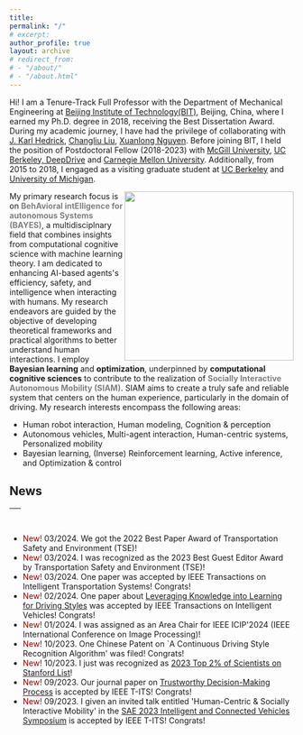 ```yaml
---
title:
permalink: "/"
# excerpt: 
author_profile: true
layout: archive
# redirect_from:
# - "/about/"
# - "/about.html"
---
```


<!-- <span style="color:darkred"> New! </span> I will be joining the [Robotics and Autonomous System (ROAS)](https://hkust-gz.edu.cn/academics/hubs-and-thrust-areas/systems-hub/robotics-and-autonomous-systems/) at [Hongkong University of Science and Technology-Guangzhou, HKUST(GZ)](https://hkust-gz.edu.cn/), as a tenure-track Assistant Professor from August 2023. I am looking for Two self-motivated Ph.D. students in Autonomous Vehicles starting from Spring/Fall 2024, and Two openings of Research Assistant from 08/2023 to 08/2024. For the application process and requirements of the HKUST(GZ), please refer to [Application](https://fytgs.hkust.edu.hk/admissions/Admission-to-Guangzhou-Campus/submitting-an-application/how-apply-gz). Please use ‘Prospective PhD student/RA [Your name]’ as your email subject. -->

Hi! I am a Tenure-Track Full Professor with the Department of Mechanical Engineering at [Beijing Institute of Technology(BIT)](https://me-english.bit.edu.cn/), Beijing, China, where I earned my Ph.D. degree in 2018, receiving the Best Dissertation Award. During my academic journey, I have had the privilege of collaborating with [J. Karl Hedrick](https://senate.universityofcalifornia.edu/in-memoriam/files/karl-hedrick.html), [Changliu Liu](http://icontrol.ri.cmu.edu/), [Xuanlong Nguyen](http://dept.stat.lsa.umich.edu/~xuanlong/). Before joining BIT, I held the position of Postdoctoral Fellow  (2018-2023) with [McGill University](https://www.mcgill.ca/), [UC Berkeley, DeepDrive](https://deepdrive.berkeley.edu/) and [Carnegie Mellon University](https://www.meche.engineering.cmu.edu/). Additionally, from 2015 to 2018, I engaged as a visiting graduate student at [UC Berkeley](https://me.berkeley.edu/faculty/) and [University of Michigan](https://me.engin.umich.edu/). 


<img align="right" src="../images/research/researchframe.png" width="300">

My primary research focus is on <span style="color:gray">**BehAvioral intElligence for autonomous Systems (BAYES)**</span>, a multidisciplnary field that combines insights from computational cognitive science with machine learning theory. I am dedicated to enhancing AI-based agents's efficiency, safety, and intelligence when interacting with humans. My research endeavors are guided by the objective of developing theoretical frameworks and practical algorithms to better understand human interactions. I employ **Bayesian learning** and **optimization**, underpinned by **computational cognitive sciences** to contribute to the realization of <span style="color:gray">**Socially Interactive Autonomous Mobility (SIAM)**</span>. SIAM aims to create a truly safe and reliable system that centers on the human experience, particularly in the domain of driving. My research interests encompass the following areas:

* Human robot interaction, Human modeling, Cognition & perception
* Autonomous vehicles, Multi-agent interaction, Human-centric systems, Personalized mobility 
* Bayesian learning, (Inverse) Reinforcement learning, Active inference, and Optimization & control

## News 
<table style="width:100%">
  <thead>
    <tr>
      <th width="100%">&nbsp;</th>
    </tr>
  </thead>
</table>

* <span style="color:darkred"> New! </span> 03/2024. We got the 2022 Best Paper Award of Transportation Safety and Environment (TSE)!
* <span style="color:darkred"> New! </span> 03/2024. I was recognized as the 2023 Best Guest Editor Award by Transportation Safety and Environment (TSE)!
* <span style="color:darkred"> New! </span> 03/2024. One paper was accepted by IEEE Transactions on Intelligent Transportation Systems! Congrats!
* <span style="color:darkred"> New! </span> 02/2024. One paper about [Leveraging Knowledge into Learning for Driving Styles](https://ieeexplore.ieee.org/abstract/document/10423807) was accepted by IEEE Transactions on Intelligent Vehicles! Congrats!
* <span style="color:darkred"> New! </span> 01/2024. I was assigned as an Area Chair for IEEE ICIP'2024 (IEEE International Conference on Image Processing)!
* <span style="color:darkred"> New! </span> 10/2023. One Chinese Patent on `A Continuous Driving Style Recognition Algorithm' was filed! Congrats!
* <span style="color:darkred"> New! </span> 10/2023. I just was recognized as  [2023 Top 2% of Scientists on Stanford List](https://elsevier.digitalcommonsdata.com/datasets/btchxktzyw/6)!
* <span style="color:darkred"> New! </span> 09/2023. Our journal paper on [Trustworthy Decision-Making Process](https://ieeexplore.ieee.org/document/10265753) is accepted by IEEE T-ITS! Congrats!
* <span style="color:darkred"> New! </span> 09/2023. I given an invited talk entitled 'Human-Centric & Socially Interactive Mobility' in the [SAE 2023 Intelligent and Connected Vehicles Symposium](https://www.bagevent.com/event/sae2023-icvs) is accepted by IEEE T-ITS! Congrats!








<!-- <dl>
  <dt> <strong>Instructor</strong></dt>
  <dd> - CEE 412/CET 522: Transportation Data Management and Visualization -- Winter 2021</dd>
  <dd> &nbsp;&nbsp;&nbsp;&nbsp; - 44 undergrads and grads; rating: 4.1/5.0 </dd>
  <dd> - <a href="https://zhiyongcui.com/CEE412_CET522/">CEE 412/CET 522: Transportation Data Management and Visualization</a> -- Winter 2020 [<a href="https://zhiyongcui.com/CEE412_CET522/docs/gallery/">Gallery</a>] (<span style="color:darkred;">CEE Department Chair's Award</span>)</dd>
  <dd> &nbsp;&nbsp;&nbsp;&nbsp; - 50 undergrads and grads; rating: 4.1/5.0 </dd>
  <dt> <strong>Guest Lecture</strong></dt>
  <dd> - CEE 412/CET 512: Transportation Data Management -- Winter 2019</dd>
  <dd> - Engineering Discovery Days, University of Washington -- Spring 2017, 2018, 2019</dd>
  <dt> <strong>Teach Assistant</strong></dt>
  <dd> - CEE 412 / CET 512: Transportation Data Management, UW, Winter 2019</dd>
</dl> -->
<!-- <ul>
  <li><a href="https://zhiyongcui.com/CEE412_CET522/">CEE 412/CET 522: Transportation Data Management and Visualization</a> -- Winter 2020 (Instructor)[<a href="https://zhiyongcui.com/CEE412_CET522/">Gallery</a>]</li>
</ul>
 -->